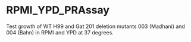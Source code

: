# RPMI_YPD_PRAssay
Test growth of WT H99 and Gat 201 deletion mutants 003 (Madhani) and 004 (Bahn) in RPMI and YPD at 37 degrees.
